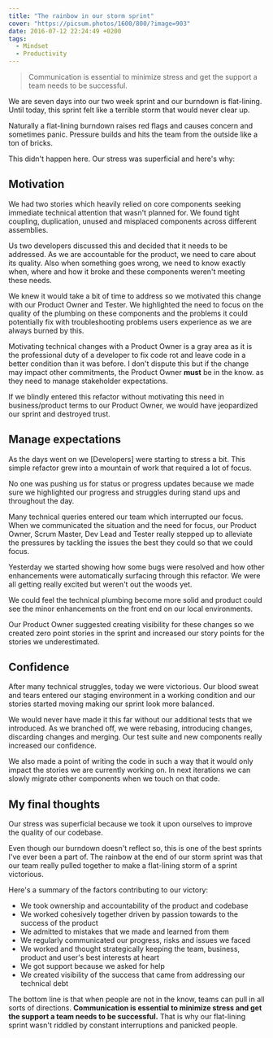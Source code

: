 ```yaml
---
title: "The rainbow in our storm sprint"
cover: "https://picsum.photos/1600/800/?image=903"
date: 2016-07-12 22:24:49 +0200
tags:
  - Mindset
  - Productivity
---
```


> Communication is essential to minimize stress and get the support a team
> needs to be successful.

We are seven days into our two week sprint and our burndown is flat-lining.
Until today, this sprint felt like a terrible storm that would never clear up.

Naturally a flat-lining burndown raises red flags and causes concern and
sometimes panic. Pressure builds and hits the team from the outside like a ton
of bricks.

This didn't happen here. Our stress was superficial and here's why:

## Motivation

We had two stories which heavily relied on core components seeking immediate
technical attention that wasn't planned for. We found tight coupling,
duplication, unused and misplaced components across different assemblies.

Us two developers discussed this and decided that it needs to be addressed.
As we are accountable for the product, we need to care about its
quality. Also when something goes wrong, we need to know exactly when, where and
how it broke and these components weren't meeting these needs.

We knew it would take a bit of time to address so we motivated this change with
our Product Owner and Tester. We highlighted the need to focus on the quality
of the plumbing on these components and the problems it could potentially
fix with troubleshooting problems users experience as we are always
burned by this.

Motivating technical changes with a Product Owner is a gray area as it is the
professional duty of a developer to fix code rot and leave code in a better
condition than it was before. I don't dispute this but if the change may impact
other commitments, the Product Owner **must** be in the know. as they need to
manage stakeholder expectations.

If we blindly entered this refactor without motivating this need in
business/product terms to our Product Owner, we would have jeopardized our
sprint and destroyed trust.

## Manage expectations

As the days went on we [Developers] were starting to stress a bit. This simple
refactor grew into a mountain of work that required a lot of focus.

No one was pushing us for status or progress updates because we made sure we
highlighted our progress and struggles during stand ups and throughout the day.

Many technical queries entered our team which interrupted our focus. When
we communicated the situation and the need for focus, our Product Owner,
Scrum Master, Dev Lead and Tester really stepped up to alleviate the pressures
by tackling the issues the best they could so that we could focus.

Yesterday we started showing how some bugs were resolved and how other enhancements
were automatically surfacing through this refactor. We were all getting really
excited but weren't out the woods yet.

We could feel the technical plumbing become more solid and product could see
the minor enhancements on the front end on our local environments.

Our Product Owner suggested creating visibility for these changes so we created
zero point stories in the sprint and increased our story points for the stories
we underestimated.

## Confidence

After many technical struggles, today we were victorious. Our blood sweat and
tears entered our staging environment in a working condition and our stories
started moving making our sprint look more balanced.

We would never have made it this far without our additional tests that we
introduced. As we branched off, we were rebasing, introducing changes,
discarding changes and merging. Our test suite and new components really
increased our confidence.

We also made a point of writing the code in such a way that it would only impact
the stories we are currently working on. In next iterations we can slowly migrate
other components when we touch on that code.

## My final thoughts

Our stress was superficial because we took it upon ourselves to improve the
quality of our codebase.

Even though our burndown doesn't reflect so, this is one of the best sprints
I've ever been a part of. The rainbow at the end of our storm sprint was that
our team really pulled together to make a flat-lining storm of a sprint
victorious.

Here's a summary of the factors contributing to our victory:

- We took ownership and accountability of the product and codebase
- We worked cohesively together driven by passion towards to the success of the product
- We admitted to mistakes that we made and learned from them
- We regularly communicated our progress, risks and issues we faced
- We worked and thought strategically keeping the team, business, product and
  user's best interests at heart
- We got support because we asked for help
- We created visibility of the success that came from addressing our technical
  debt

The bottom line is that when people are not in the know, teams can pull in
all sorts of directions. **Communication is essential to minimize stress and
get the support a team needs to be successful.** That is why our flat-lining
sprint wasn't riddled by constant interruptions and panicked people.
